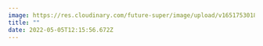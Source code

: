 ```yaml
---
image: https://res.cloudinary.com/future-super/image/upload/v1651753018/Impact_Tile_02.png
title: ""
date: 2022-05-05T12:15:56.672Z
---
```

